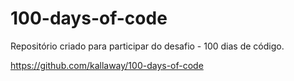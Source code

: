 # 100-days-of-code

Repositório criado para participar do desafio - 100 dias de código. 

https://github.com/kallaway/100-days-of-code
